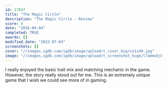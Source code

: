 ```yaml
---
id: 17847
title: "The Magic Circle"
description: "The Magic Circle - Review"
score: 8
date: "2016-04-04"
completed: TRUE
awards: []
modified_date: "2022-07-04"
screenshots: []
cover: "//images.igdb.com/igdb/image/upload/t_cover_big/co1z49.jpg"
image: "//images.igdb.com/igdb/image/upload/t_screenshot_huge/l7ammxbjb6qcwpzhyejg.jpg"
---
```

I really enjoyed the basic trait mix and matching mechanic in the game. However, the story really stood out for me. This is an extremely unique game that I wish we could see more of in gaming.